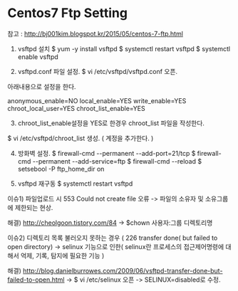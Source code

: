 # Centos7 Ftp Setting

참고 : http://bj001kim.blogspot.kr/2015/05/centos-7-ftp.html

1. vsftpd 설치
 $ yum -y install vsftpd
 $ systemctl restart vsftpd
 $ systemctl enable vsftpd

2. vsftpd.conf 파일 설정.
 $ vi /etc/vsftpd/vsftpd.conf 오픈.

 아래내용으로 설정을 한다.

 anonymous_enable=NO
 local_enable=YES
 write_enable=YES
 chroot_local_user=YES
 chroot_list_enable=YES

3. chroot_list_enable설정을 YES로 한경우 chroot_list 파일을 작성한다.

 $ vi /etc/vsftpd/chroot_list 생성. ( 계정을 추가한다. )

4. 방화벽 설정.
 $ firewall-cmd --permanent --add-port=21/tcp
 $ firewall-cmd --permanent --add-service=ftp
 $ firewall-cmd --reload
 $ setsebool -P ftp_home_dir on

5. vsftpd 재구동
 $ systemctl restart vsftpd


이슈1) 파일업로드 시 553 Could not create file 오류
-> 파일의 소유자 및 소유그룹에 제한되는 현상.

해결) http://cheolgoon.tistory.com/84
-> $chown 사용자:그룹 디렉토리명

이슈2) 디렉토리 목록 불러오지 못하는 경우 ( 226 transfer done( but failed to open directory)
-> selinux 기능으로 인한( selinux란 프로세스의 접근제어명령에 대해서 억제, 기록, 탐지에 필요한 기능 )

해결) http://blog.danielburrowes.com/2009/06/vsftpd-transfer-done-but-failed-to-open.html
-> $ vi /etc/selinux 오픈
-> SELINUX=disabled로 수정.
